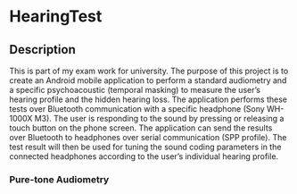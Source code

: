 # HearingTest
## Description
This is part of my exam work for university. The purpose of this project is to create an Android mobile application to perform a standard audiometry and a specific psychoacoustic (temporal masking) to measure the user’s hearing profile and the hidden hearing loss. The application performs these tests over Bluetooth communication with a specific headphone (Sony WH-1000X M3). The user is responding to the sound by pressing or releasing a touch button on the phone screen. The application can send the results over Bluetooth to headphones over serial communication (SPP profile). The test result will then be used for tuning the sound coding parameters in the connected headphones according to the user’s individual hearing profile. 

### Pure-tone Audiometry
